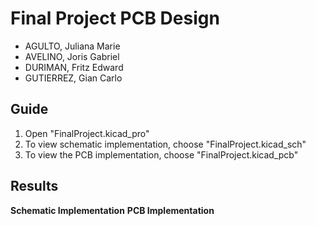 # Final Project PCB Design
- AGULTO, Juliana Marie
- AVELINO, Joris Gabriel
- DURIMAN, Fritz Edward
- GUTIERREZ, Gian Carlo

## Guide

1. Open "FinalProject.kicad_pro"
2. To view schematic implementation, choose "FinalProject.kicad_sch"
3. To view the PCB implementation, choose "FinalProject.kicad_pcb"

## Results
**Schematic Implementation**
**PCB Implementation**

